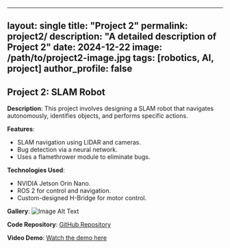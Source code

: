 
---
layout: single
title: "Project 2"
permalink: project2/
description: "A detailed description of Project 2"
date: 2024-12-22
image: /path/to/project2-image.jpg
tags: [robotics, AI, project]
author_profile: false
---

## Project 2: SLAM Robot

**Description**:
This project involves designing a SLAM robot that navigates autonomously, identifies objects, and performs specific actions.

**Features**:
- SLAM navigation using LIDAR and cameras.
- Bug detection via a neural network.
- Uses a flamethrower module to eliminate bugs.

**Technologies Used**:
- NVIDIA Jetson Orin Nano.
- ROS 2 for control and navigation.
- Custom-designed H-Bridge for motor control.

**Gallery**:
![Image Alt Text](/path/to/project2-image.jpg)

**Code Repository**:
[GitHub Repository](https://github.com/your-repo/project2)

**Video Demo**:
[Watch the demo here](https://youtu.be/your-video-link)
